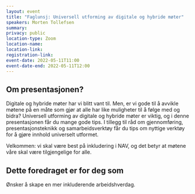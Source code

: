 ```yaml
---
layout: event
title: "Faglunsj: Universell utforming av digitale og hybride møter"
speakers: Morten Tollefsen
summary:
privacy: public
location-type: Zoom
location-name:
location-link:
registration-link:
event-date: 2022-05-11T11:00
event-date-end: 2022-05-11T12:00
---
```

## Om presentasjonen?
Digitale og hybride møter har vi blitt vant til. Men, er vi gode til å avvikle møtene på en måte som gjør at alle har like muligheter til å følge med og bidra? Universell utforming av digitale og hybride møter er viktig, og i denne presentasjonen får du mange gode tips. I tillegg til råd om gjennomføring, presentasjonsteknikk og samarbeidsverktøy får du tips om nyttige verktøy for å gjøre innhold universelt utformet.

Velkommen: vi skal være best på inkludering i NAV, og det betyr at møtene våre skal være tilgjengelige for alle.

## Dette foredraget er for deg som
Ønsker å skape en mer inkluderende arbeidshverdag.
